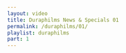 ```yaml
---
layout: video
title: Duraphilms News & Specials 01
permalink: /duraphilms/01/
playlist: duraphilms
part: 1
---
```

